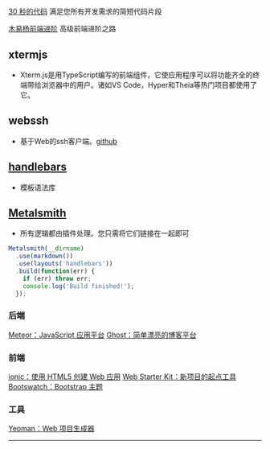 #

[30 秒的代码](https://www.30secondsofcode.org)
满足您所有开发需求的简短代码片段

[木易杨前端进阶](https://muyiy.vip/)
高级前端进阶之路



## xtermjs
- Xterm.js是用TypeScript编写的前端组件，它使应用程序可以将功能齐全的终端带给浏览器中的用户。诸如VS Code，Hyper和Theia等热门项目都使用了它。

## webssh
- 基于Web的ssh客户端。[github](https://github.com/huashengdun/webssh)




## [handlebars](https://www.npmjs.com/package/handlebars) 
- 模板语法库
## [Metalsmith](https://www.npmjs.com/package/metalsmith)
- 所有逻辑都由插件处理。您只需将它们链接在一起即可
```js
Metalsmith(__dirname)
  .use(markdown())
  .use(layouts('handlebars'))
  .build(function(err) {
    if (err) throw err;
    console.log('Build finished!');
  });
```

### 后端
[Meteor：JavaScript 应用平台](https://ninghao.net/video/2709)
[Ghost：简单漂亮的博客平台](https://ninghao.net/video/2710)

### 前端
[ionic：使用 HTML5 创建 Web 应用](https://ninghao.net/video/2712)
[Web Starter Kit：新项目的起点工具](https://ninghao.net/video/2713)
[Bootswatch：Bootstrap 主题](https://ninghao.net/video/2714)

### 工具
[Yeoman：Web 项目生成器](https://ninghao.net/video/2716)

<hr/>
<link rel="stylesheet" href="css/bootstrap.css"> 
<link rel="stylesheet" href="css/prims.css"> 
<script type="text/javascript" src="js/vue.min.js"></script>
<script type="text/javascript" src="js/vue.js"></script>
<script type="text/javascript" src="js/jquery.min.js"></script>
